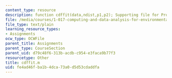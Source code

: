 ```yaml
---
content_type: resource
description: function cdffit(data,ndist,p1,p2); Supporting file for Problem set 4.
file: /media/courses/1-017-computing-and-data-analysis-for-environmental-applications-fall-2003/fe4ad46fba1b4dca73a0d5d53cdaddfa_cdffit.m
file_type: text/plain
learning_resource_types:
- Assignments
ocw_type: OCWFile
parent_title: Assignments
parent_type: CourseSection
parent_uid: d79c48f6-313b-acdb-c954-e3faca9b77f3
resourcetype: Other
title: cdffit.m
uid: fe4ad46f-ba1b-4dca-73a0-d5d53cdaddfa
---
```


